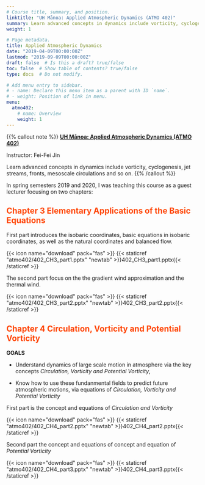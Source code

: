 ```yaml
---
# Course title, summary, and position.
linktitle: "UH Mānoa: Applied Atmospheric Dynamics (ATMO 402)"
summary: Learn advanced concepts in dynamics include vorticity, cyclogenesis, jet streams, fronts, mesoscale circulations and so on.
weight: 1

# Page metadata.
title: Applied Atmospheric Dynamics
date: "2019-04-09T00:00:00Z"
lastmod: "2019-09-09T00:00:00Z"
draft: false  # Is this a draft? true/false
toc: false  # Show table of contents? true/false
type: docs  # Do not modify.

# Add menu entry to sidebar.
# - name: Declare this menu item as a parent with ID `name`.
# - weight: Position of link in menu.
menu:
  atmo402:
    # name: Overview
    weight: 1
---
```


{{% callout note %}}
[**UH Mānoa: Applied Atmospheric Dynamics (ATMO 402)**](https://www.sis.hawaii.edu/uhdad/avail.class?i=MAN&t=201930&c=85971)

Instructor: Fei-Fei Jin

Learn advanced concepts in dynamics include vorticity, cyclogenesis, jet streams, fronts, mesoscale circulations and so on.
{{% /callout %}}

In spring semesters 2019 and 2020, I was teaching this course as a guest lecturer focusing on two chapters:

## <span style="color:ORANGERED">Chapter 3 Elementary Applications of the Basic Equations</span> 

First part introduces the isobaric coordinates, basic equations in isobaric coordinates, as well as the natural coordinates and balanced flow. 

{{< icon name="download" pack="fas" >}} {{< staticref "atmo402/402_CH3_part1.pptx" "newtab" >}}402_CH3_part1.pptx{{< /staticref >}}


The second part focus on the the gradient wind approximation and the thermal wind. 

{{< icon name="download" pack="fas" >}} {{< staticref "atmo402/402_CH3_part2.pptx" "newtab" >}}402_CH3_part2.pptx{{< /staticref >}}


## <span style="color:ORANGERED">Chapter 4 Circulation, Vorticity and Potential Vorticity</span>

**GOALS**

- Understand dynamics of large scale motion in atmosphere via the key concepts *Circulation, Vorticity and Potential Vorticity*, 

- Know how to use these fundanmental fields to predict future atmospheric motions, via equations of *Circulation, Vorticity and Potential Vorticity*


First part is the concept and equations of *Circulation and Vorticity*

{{< icon name="download" pack="fas" >}} {{< staticref "atmo402/402_CH4_part2.pptx" "newtab" >}}402_CH4_part2.pptx{{< /staticref >}}

Second part the concept and equations of concept and equation of *Potential Vorticity*

{{< icon name="download" pack="fas" >}} {{< staticref "atmo402/402_CH4_part3.pptx" "newtab" >}}402_CH4_part3.pptx{{< /staticref >}}


<!-- {{% staticref "atmo402/402_CH4_part1.pptx" "newtab" %}}Download the lecture note here{{% /staticref %}}. -->
